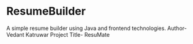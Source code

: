 # ResumeBuilder
 A simple resume builder using Java and frontend technologies.
Author- Vedant Katruwar
Project Title- ResuMate  